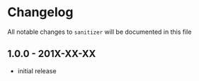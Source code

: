 # Changelog

All notable changes to `sanitizer` will be documented in this file

## 1.0.0 - 201X-XX-XX

- initial release
